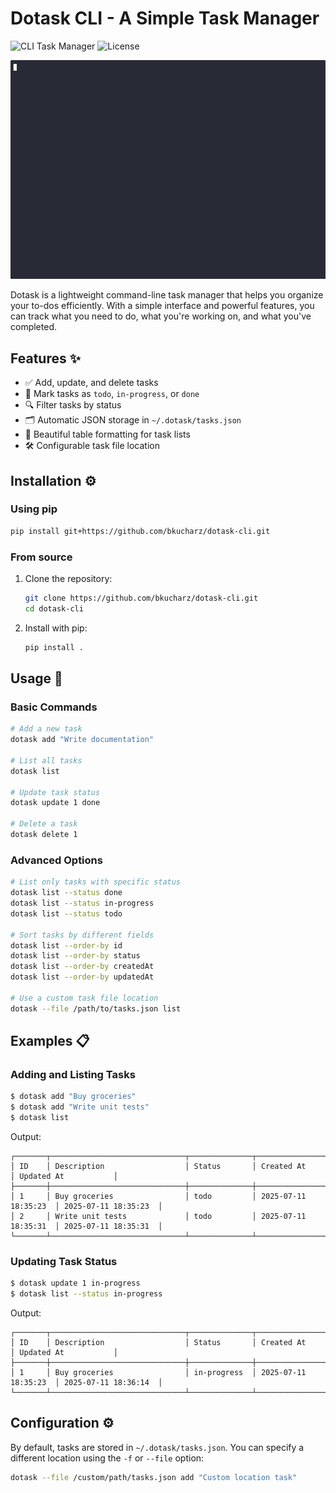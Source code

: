 # Dotask CLI - A Simple Task Manager

![CLI Task Manager](https://img.shields.io/badge/Python-3.8+-blue?logo=python)
![License](https://img.shields.io/badge/License-MIT-green)

<a href="https://roadmap.sh/projects/task-tracker" target="_blank">
<p align="center">
  <img src="demo.gif" alt="Demo of dotask CLI">
</p>
</a>


Dotask is a lightweight command-line task manager that helps you organize your to-dos efficiently. With a simple interface and powerful features, you can track what you need to do, what you're working on, and what you've completed.

## Features ✨

- ✅ Add, update, and delete tasks
- 📝 Mark tasks as `todo`, `in-progress`, or `done`
- 🔍 Filter tasks by status
- 🗂️ Automatic JSON storage in `~/.dotask/tasks.json`
- 🎨 Beautiful table formatting for task lists
- 🛠️ Configurable task file location

## Installation ⚙️

### Using pip

```bash
pip install git+https://github.com/bkucharz/dotask-cli.git
```

### From source

1. Clone the repository:
   ```bash
   git clone https://github.com/bkucharz/dotask-cli.git
   cd dotask-cli
   ```

2. Install with pip:
   ```bash
   pip install .
   ```

## Usage 🚀

### Basic Commands

```bash
# Add a new task
dotask add "Write documentation"

# List all tasks
dotask list

# Update task status
dotask update 1 done

# Delete a task
dotask delete 1
```

### Advanced Options

```bash
# List only tasks with specific status
dotask list --status done
dotask list --status in-progress
dotask list --status todo

# Sort tasks by different fields
dotask list --order-by id
dotask list --order-by status
dotask list --order-by createdAt
dotask list --order-by updatedAt

# Use a custom task file location
dotask --file /path/to/tasks.json list
```

## Examples 📋

### Adding and Listing Tasks

```bash
$ dotask add "Buy groceries"
$ dotask add "Write unit tests"
$ dotask list
```

Output:
```
┌───────┬──────────────────────────────┬──────────────┬──────────────────────┬──────────────────────┐
│ ID    │ Description                  │ Status       │ Created At           │ Updated At           │
├───────┼──────────────────────────────┼──────────────┼──────────────────────┼──────────────────────┤
│ 1     │ Buy groceries                │ todo         │ 2025-07-11 18:35:23  │ 2025-07-11 18:35:23  │
│ 2     │ Write unit tests             │ todo         │ 2025-07-11 18:35:31  │ 2025-07-11 18:35:31  │
└───────┴──────────────────────────────┴──────────────┴──────────────────────┴──────────────────────┘
```

### Updating Task Status

```bash
$ dotask update 1 in-progress
$ dotask list --status in-progress
```

Output:
```
┌───────┬──────────────────────────────┬──────────────┬──────────────────────┬──────────────────────┐
│ ID    │ Description                  │ Status       │ Created At           │ Updated At           │
├───────┼──────────────────────────────┼──────────────┼──────────────────────┼──────────────────────┤
│ 1     │ Buy groceries                │ in-progress  │ 2025-07-11 18:35:23  │ 2025-07-11 18:36:14  │
└───────┴──────────────────────────────┴──────────────┴──────────────────────┴──────────────────────┘
```

## Configuration ⚙️

By default, tasks are stored in `~/.dotask/tasks.json`. You can specify a different location using the `-f` or `--file` option:

```bash
dotask --file /custom/path/tasks.json add "Custom location task"
```